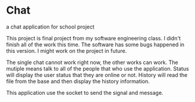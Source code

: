 # Chat
a chat application for school project

This project is final project from my software engineering class.
I didn't finish all of  the work this time. The software has some
bugs happened in this version. I might work on the project in future.

The single chat cannot work right now, the other works can work. 
The mutiple means talk to all of the people that who use the application.
Status will display the user status that they are online or not.
History will read the file from the base and then display the 
history information.

This application use the socket to send the signal and message.
